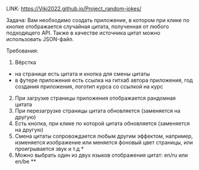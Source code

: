 LINK: https://Viki2022.github.io/Project_random-jokes/

Задача: Вам необходимо создать приложение, в котором при клике по кнопке отображается случайная цитата, полученная от любого подходящего API. Также в качестве источника цитат можно использовать JSON-файл.

Требования:

1. Вёрстка
- на странице есть цитата и кнопка для смены цитаты
- в футере приложения есть ссылка на гитхаб автора приложения, год создания приложения, логотип курса со ссылкой на курс
2. При загрузке страницы приложения отображается рандомная цитата
3. При перезагрузке страницы цитата обновляется (заменяется на другую)
4. Есть кнопка, при клике по которой цитата обновляется (заменяется на другую)
5. Смена цитаты сопровождается любым другим эффектом, например, изменяется изображение или меняется фоновый цвет страницы, или проигрывается звук и т.д *
6. Можно выбрать один из двух языков отображения цитат: en/ru или en/be **